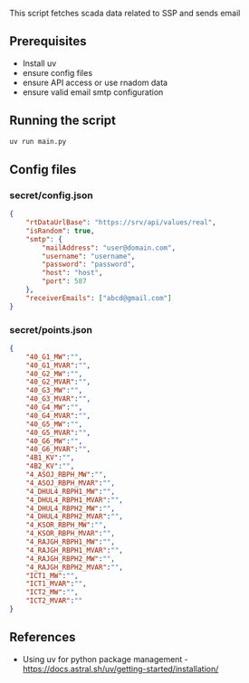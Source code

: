 This script fetches scada data related to SSP and sends email

## Prerequisites
* Install uv
* ensure config files
* ensure API access or use rnadom data
* ensure valid email smtp configuration

## Running the script
```bash
uv run main.py
```

## Config files

### secret/config.json
```json
{
    "rtDataUrlBase": "https://srv/api/values/real",
    "isRandom": true,
    "smtp": {
        "mailAddress": "user@domain.com",
        "username": "username",
        "password": "password",
        "host": "host",
        "port": 587
    },
    "receiverEmails": ["abcd@gmail.com"]
}
``` 

### secret/points.json
```json
{
    "40_G1_MW":"",
    "40_G1_MVAR":"",
    "40_G2_MW":"",
    "40_G2_MVAR":"",
    "40_G3_MW":"",
    "40_G3_MVAR":"",
    "40_G4_MW":"",
    "40_G4_MVAR":"",
    "40_G5_MW":"",
    "40_G5_MVAR":"",
    "40_G6_MW":"",
    "40_G6_MVAR":"",
    "4B1_KV":"",
    "4B2_KV":"",
    "4_ASOJ_RBPH_MW":"",
    "4_ASOJ_RBPH_MVAR":"",
    "4_DHUL4_RBPH1_MW":"",
    "4_DHUL4_RBPH1_MVAR":"",
    "4_DHUL4_RBPH2_MW":"",
    "4_DHUL4_RBPH2_MVAR":"",
    "4_KSOR_RBPH_MW":"",
    "4_KSOR_RBPH_MVAR":"",
    "4_RAJGH_RBPH1_MW":"",
    "4_RAJGH_RBPH1_MVAR":"",
    "4_RAJGH_RBPH2_MW":"",
    "4_RAJGH_RBPH2_MVAR":"",
    "ICT1_MW":"",
    "ICT1_MVAR":"",
    "ICT2_MW":"",
    "ICT2_MVAR":""
}
``` 

## References
* Using uv for python package management - https://docs.astral.sh/uv/getting-started/installation/